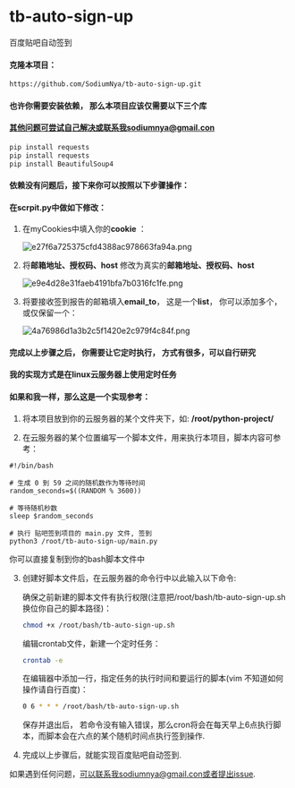 # tb-auto-sign-up

百度贴吧自动签到

#### 克隆本项目：

```bash
https://github.com/SodiumNya/tb-auto-sign-up.git

```
#### 也许你需要安装依赖， 那么本项目应该仅需要以下三个库
#### 其他问题可尝试自己解决或联系我sodiumnya@gmail.con
```bash
pip install requests
pip install requests
pip install BeautifulSoup4

```
#### 依赖没有问题后，接下来你可以按照以下步骤操作：

#### 在scrpit.py中做如下修改：

1. 在myCookies中填入你的**cookie** ：

   ![e27f6a725375cfd4388ac978663fa94a.png](https://i.miji.bid/2024/02/26/e27f6a725375cfd4388ac978663fa94a.png)

2. 将**邮箱地址、授权码、host** 修改为真实的**邮箱地址、授权码、host**

   ![e9e4d28e31faeb4191bfa7b0316fc1fe.png](https://i.miji.bid/2024/02/26/e9e4d28e31faeb4191bfa7b0316fc1fe.png)

3. 将要接收签到报告的邮箱填入**email_to**， 这是一个**list**， 你可以添加多个， 或仅保留一个：

   ![4a76986d1a3b2c5f1420e2c979f4c84f.png](https://i.miji.bid/2024/02/26/4a76986d1a3b2c5f1420e2c979f4c84f.png)
   
#### 完成以上步骤之后， 你需要让它定时执行， 方式有很多，可以自行研究

#### 我的实现方式是在linux云服务器上使用定时任务

#### 如果和我一样，那么这是一个实现参考：

1. 将本项目放到你的云服务器的某个文件夹下，如: **/root/python-project/**

2. 在云服务器的某个位置编写一个脚本文件，用来执行本项目，脚本内容可参考：

```bas
#!/bin/bash

# 生成 0 到 59 之间的随机数作为等待时间
random_seconds=$((RANDOM % 3600))

# 等待随机秒数
sleep $random_seconds

# 执行 贴吧签到项目的 main.py 文件, 签到
python3 /root/tb-auto-sign-up/main.py
```

你可以直接复制到你的bash脚本文件中

3. 创建好脚本文件后，在云服务器的命令行中以此输入以下命令:

   确保之前新建的脚本文件有执行权限(注意把/root/bash/tb-auto-sign-up.sh换位你自己的脚本路径)：

   ```bash
   chmod +x /root/bash/tb-auto-sign-up.sh
   ```

   编辑crontab文件，新建一个定时任务：

   ```bash
   crontab -e
   ```

   在编辑器中添加一行，指定任务的执行时间和要运行的脚本(vim 不知道如何操作请自行百度)：

   ```bash
   0 6 * * * /root/bash/tb-auto-sign-up.sh
   ```

   保存并退出后， 若命令没有输入错误，那么cron将会在每天早上6点执行脚本，而脚本会在六点的某个随机时间点执行签到操作.

4. 完成以上步骤后，就能实现百度贴吧自动签到.

如果遇到任何问题，可以联系我sodiumnya@gmail.con或者提出issue.





​	

